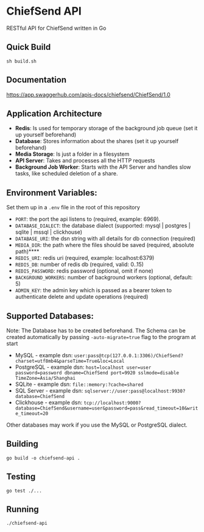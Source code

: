 # ChiefSend API

RESTful API for ChiefSend written in Go

## Quick Build

```
sh build.sh
```

## Documentation

https://app.swaggerhub.com/apis-docs/chiefsend/ChiefSend/1.0

## Application Architecture

- **Redis**: Is used for temporary storage of the background job queue (set it up yourself beforehand)
- **Database**: Stores information about the shares (set it up yourself beforehand)
- **Media Storage**: Is just a folder in a filesystem
- **API Server**: Takes and processes all the HTTP requests
- **Background Job Worker**: Starts with the API Server and handles slow tasks, like scheduled deletion of a share.

## Environment Variables:

Set them up in a `.env` file in the root of this repository

- `PORT`: the port the api listens to (required, example: 6969).
- `DATABASE_DIALECT`: the database dialect (supported: mysql | postgres | sqlite | mssql | clickhouse)
- `DATABASE_URI`: the dsn string with all details for db connection (required)
- `MEDIA_DIR`: the path where the files should be saved (required, absolute path)\*\*\*\*
- `REDIS_URI`: redis uri (required, example: localhost:6379)
- `REDIS_DB`: number of redis db (required, valid: 0..15)
- `REDIS_PASSWORD`: redis password (optional, omit if none)
- `BACKGROUND_WORKERS`: number of background workers (optional, default: 5)
- `ADMIN_KEY`: the admin key which is passed as a bearer token to authenticate delete and update operations (required)

## Supported Databases:

Note: The Database has to be created beforehand. The Schema can be created automatically by passing `-auto-migrate=true`
flag to the program at start

- MySQL - example dsn: `user:pass@tcp(127.0.0.1:3306)/ChiefSend?charset=utf8mb4&parseTime=True&loc=Local`
- PostgreSQL - example
  dsn: `host=localhost user=user password=password dbname=ChiefSend port=9920 sslmode=disable TimeZone=Asia/Shanghai`
- SQLite - example dsn: `file::memory:?cache=shared`
- SQL Server - example dsn: `sqlserver://user:pass@localhost:9930?database=ChiefSend`
- Clickhouse - example
  dsn: `tcp://localhost:9000?database=ChiefSend&username=user&password=pass&read_timeout=10&write_timeout=20`

Other databases may work if you use the MySQL or PostgreSQL dialect.

## Building

```
go build -o chiefsend-api .
```

## Testing

```
go test ./...
```

## Running

```
./chiefsend-api
```
